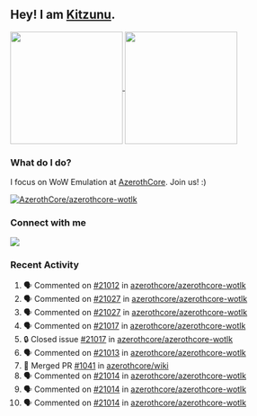 ## Hey! I am [Kitzunu](https://Github.com/Kitzunu).

<!--
[![Kitzunu's Github stats](https://github-readme-stats.vercel.app/api?username=kitzunu&theme=github_dark&show_icons=true&number_format=long)](https://github.com/Kitzunu)

[![Kitzunu's Language stats](https://github-readme-stats.vercel.app/api/top-langs/?username=Kitzunu&layout=donut&theme=github_dark)](https://github.com/Kitzunu)
-->

<a href="https://github.com/Kitzunu">
  <img height=200 align="center" src="https://github-readme-stats.vercel.app/api?username=kitzunu&theme=github_dark&show_icons=true&number_format=long" />
</a>
<a href="https://github.com/Kitzunu">
  <img height=200 align="center" src="https://github-readme-stats.vercel.app/api/top-langs/?username=Kitzunu&layout=donut&theme=github_dark" />
</a>

### What do I do?

I focus on WoW Emulation at [AzerothCore](https://github.com/AzerothCore). Join us! :)

[![AzerothCore/azerothcore-wotlk](https://github-readme-stats.vercel.app/api/pin/?username=AzerothCore&repo=azerothcore-wotlk&theme=github_dark&show_owner=true)](https://github.com/azerothcore/azerothcore-wotlk)

### Connect with me
[![](https://img.shields.io/badge/AzerothCore%20Discord-Connect%20with%20me!-green)](https://discord.com/invite/gkt4y2x)

### Recent Activity

<!--START_SECTION:activity-->
1. 🗣 Commented on [#21012](https://github.com/azerothcore/azerothcore-wotlk/pull/21012#issuecomment-2561849775) in [azerothcore/azerothcore-wotlk](https://github.com/azerothcore/azerothcore-wotlk)
2. 🗣 Commented on [#21027](https://github.com/azerothcore/azerothcore-wotlk/pull/21027#issuecomment-2560007430) in [azerothcore/azerothcore-wotlk](https://github.com/azerothcore/azerothcore-wotlk)
3. 🗣 Commented on [#21027](https://github.com/azerothcore/azerothcore-wotlk/pull/21027#issuecomment-2560001927) in [azerothcore/azerothcore-wotlk](https://github.com/azerothcore/azerothcore-wotlk)
4. 🗣 Commented on [#21017](https://github.com/azerothcore/azerothcore-wotlk/issues/21017#issuecomment-2558549256) in [azerothcore/azerothcore-wotlk](https://github.com/azerothcore/azerothcore-wotlk)
5. 🔒 Closed issue [#21017](https://github.com/azerothcore/azerothcore-wotlk/issues/21017) in [azerothcore/azerothcore-wotlk](https://github.com/azerothcore/azerothcore-wotlk)
6. 🗣 Commented on [#21013](https://github.com/azerothcore/azerothcore-wotlk/pull/21013#issuecomment-2558531099) in [azerothcore/azerothcore-wotlk](https://github.com/azerothcore/azerothcore-wotlk)
7. 🎉 Merged PR [#1041](https://github.com/azerothcore/wiki/pull/1041) in [azerothcore/wiki](https://github.com/azerothcore/wiki)
8. 🗣 Commented on [#21014](https://github.com/azerothcore/azerothcore-wotlk/issues/21014#issuecomment-2558509480) in [azerothcore/azerothcore-wotlk](https://github.com/azerothcore/azerothcore-wotlk)
9. 🗣 Commented on [#21014](https://github.com/azerothcore/azerothcore-wotlk/issues/21014#issuecomment-2558506344) in [azerothcore/azerothcore-wotlk](https://github.com/azerothcore/azerothcore-wotlk)
10. 🗣 Commented on [#21014](https://github.com/azerothcore/azerothcore-wotlk/issues/21014#issuecomment-2558502626) in [azerothcore/azerothcore-wotlk](https://github.com/azerothcore/azerothcore-wotlk)
<!--END_SECTION:activity-->
